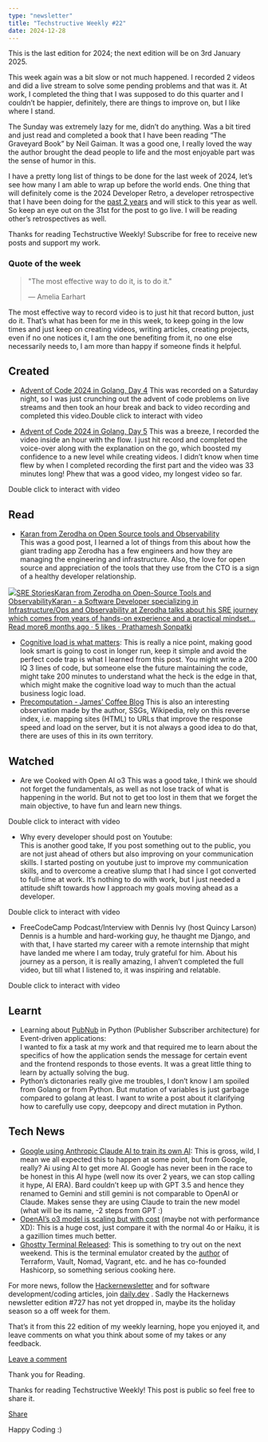 ```yaml
---
type: "newsletter"
title: "Techstructive Weekly #22"
date: 2024-12-28
---
```



This is the last edition for 2024; the next edition will be on 3rd January 2025.

This week again was a bit slow or not much happened. I recorded 2 videos and did a live stream to solve some pending problems and that was it. At work, I completed the thing that I was supposed to do this quarter and I couldn’t be happier, definitely, there are things to improve on, but I like where I stand.

The Sunday was extremely lazy for me, didn’t do anything. Was a bit tired and just read and completed a book that I have been reading “The Graveyard Book” by Neil Gaiman. It was a good one, I really loved the way the author brought the dead people to life and the most enjoyable part was the sense of humor in this.

I have a pretty long list of things to be done for the last week of 2024, let’s see how many I am able to wrap up before the world ends. One thing that will definitely come is the 2024 Developer Retro, a developer retrospective that I have been doing for the [past 2 years](https://www.meetgor.com/tag/developer-life/) and will stick to this year as well. So keep an eye out on the 31st for the post to go live. I will be reading other’s retrospectives as well.

Thanks for reading Techstructive Weekly! Subscribe for free to receive new posts and support my work.

### Quote of the week

> "The most effective way to do it, is to do it."
> 
> — Amelia Earhart

The most effective way to record video is to just hit that record button, just do it. That’s what has been for me in this week, to keep going in the low times and just keep on creating videos, writing articles, creating projects, even if no one notices it, I am the one benefiting from it, no one else necessarily needs to, I am more than happy if someone finds it helpful.

## Created

- [Advent of Code 2024 in Golang, Day 4](https://youtu.be/029R_DKLqko?si=I5TO5T5kWK6DExjY)
  This was recorded on a Saturday night, so I was just crunching out the advent of code problems on live streams and then took an hour break and back to video recording and completed this video.Double click to interact with video

- [Advent of Code 2024 in Golang, Day 5](https://youtu.be/7pl7WRmfepQ?si=OvnokdW0OjLzN8oj)
  This was a breeze, I recorded the video inside an hour with the flow. I just hit record and completed the voice-over along with the explanation on the go, which boosted my confidence to a new level while creating videos. I didn’t know when time flew by when I completed recording the first part and the video was 33 minutes long! Phew that was a good video, my longest video so far.

Double click to interact with video

## Read

- [Karan from Zerodha on Open Source tools and Observability](https://www.srestories.dev/p/karan-from-zerodha-on-open-source)  
  This was a good post, I learned a lot of things from this about how the giant trading app Zerodha has a few engineers and how they are managing the engineering and infrastructure. Also, the love for open source and appreciation of the tools that they use from the CTO is a sign of a healthy developer relationship.

[![](https://substackcdn.com/image/fetch/$s_!TAMw!,w_56,c_limit,f_auto,q_auto:good,fl_progressive:steep/https%3A%2F%2Fsubstack-post-media.s3.amazonaws.com%2Fpublic%2Fimages%2F91aee430-8ba3-4fc7-950c-ca1a1bbeac4a_512x512.png)SRE StoriesKaran from Zerodha on Open-Source Tools and ObservabilityKaran - a Software Developer specializing in Infrastructure/Ops and Observability at Zerodha talks about his SRE journey which comes from years of hands-on experience and a practical mindset…Read more6 months ago · 5 likes · Prathamesh Sonpatki](https://www.srestories.dev/p/karan-from-zerodha-on-open-source?utm_source=substack&utm_campaign=post_embed&utm_medium=web)
- [Cognitive load is what matters](https://minds.md/zakirullin/cognitive):
  This is really a nice point, making good look smart is going to cost in longer run, keep it simple and avoid the perfect code trap is what I learned from this post. You might write a 200 IQ 3 lines of code, but someone else the future maintaining the code, might take 200 minutes to understand what the heck is the edge in that, which might make the cognitive load way to much than the actual business logic load.
- [Precomputation - James’ Coffee Blog](https://jamesg.blog/2024/11/01/precomputation/)
  This is also an interesting observation made by the author, SSGs, Wikipedia, rely on this reverse index, i.e. mapping sites (HTML) to URLs that improve the response speed and load on the server, but it is not always a good idea to do that, there are uses of this in its own territory.

## Watched

- Are we Cooked with Open AI o3
  This was a good take, I think we should not forget the fundamentals, as well as not lose track of what is happening in the world. But not to get too lost in them that we forget the main objective, to have fun and learn new things.

Double click to interact with video
- Why every developer should post on Youtube:  
  This is another good take, If you post something out to the public, you are not just ahead of others but also improving on your communication skills. I started posting on youtube just to improve my communication skills, and to overcome a creative slump that I had since I got converted to full-time at work. It’s nothing to do with work, but I just needed a attitude shift towards how I approach my goals moving ahead as a developer.

Double click to interact with video
- FreeCodeCamp Podcast/Interview with Dennis Ivy (host Quincy Larson)   
  Dennis is a humble and hard-working guy, he thaught me Django, and with that, I have started my career with a remote internship that might have landed me where I am today, truly grateful for him. About his journey as a person, it is really amazing, I ahven’t completed the full video, but till what I listened to, it was inspiring and relatable.

Double click to interact with video

## Learnt

- Learning about [PubNub](https://www.pubnub.com/guides/event-driven-architecture/) in Python (Publisher Subscriber architecture) for Event-driven applications:  
  I wanted to fix a task at my work and that required me to learn about the specifics of how the application sends the message for certain event and the frontend responds to those events. It was a great little thing to learn by actually solving the bug.
- Python’s dictonaries really give me troubles, I don’t know I am spoiled from Golang or from Python. But mutation of variables is just garbage compared to golang at least. I want to write a post about it clarifying how to carefully use copy, deepcopy and direct mutation in Python.

## Tech News

- [Google using Anthropic Claude AI to train its own AI](https://techcrunch.com/2024/12/24/google-is-using-anthropics-claude-to-improve-its-gemini-ai/): This is gross, wild, I mean we all expected this to happen at some point, but from Google, really? Ai using AI to get more AI. Google has never been in the race to be honest in this AI hype (well now its over 2 years, we can stop calling it hype, AI ERA). Bard couldn’t keep up with GPT 3.5 and hence they renamed to Gemini and still gemini is not comparable to OpenAI or Claude. Makes sense they are using Claude to train the new model (what will be its name, -2 steps from GPT :)
- [OpenAI’s o3 model is scaling but with cost](https://techcrunch.com/2024/12/23/openais-o3-suggests-ai-models-are-scaling-in-new-ways-but-so-are-the-costs/) (maybe not with performance XD): This is a huge cost, just compare it with the normal 4o or Haiku, it is a gazillion times much better.
- [Ghostty Terminal Released](https://ghostty.org/): This is something to try out on the next weekend. This is the terminal emulator created by the [author](https://mitchellh.com/) of Terraform, Vault, Nomad, Vagrant, etc. and he has co-founded Hashicorp, so something serious cooking here.

For more news, follow the [Hackernewsletter](https://buttondown.com/hacker-newsletter/archive/hacker-newsletter-726) and for software development/coding articles, join [daily.dev](http://daily.dev/) . Sadly the Hackernews newsletter edition #727 has not yet dropped in, maybe its the holiday season so a off week for them.

That’s it from this 22 edition of my weekly learning, hope you enjoyed it, and leave comments on what you think about some of my takes or any feedback.

[Leave a comment](%%half_magic_comments_url%%)

Thank you for Reading.

Thanks for reading Techstructive Weekly! This post is public so feel free to share it.

[Share](%%share_url%%)

Happy Coding :)
